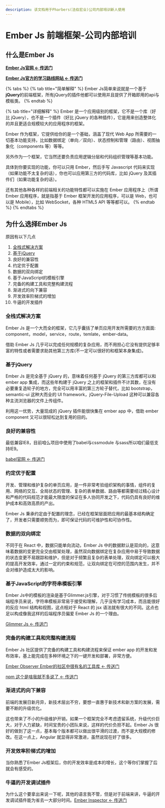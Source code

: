 ```yaml
---
description: 该文档用于Pharbers(法伯宏业)公司内部培训新人使用
---
```


# Ember Js 前端框架-公司内部培训

## 什么是Ember Js

[**Ember Js官网 &lt;- 传送门**](https://www.emberjs.com/)

[**Ember Js官方的学习路线网站 &lt;- 传送门**](https://emberjs.com/learn/)

{% tabs %}
{% tab title="简单解释" %}
Ember Js简单来说就是一个基于**jQuery**的前端框架，所有jQuery的插件他都可以使用并且提供了开箱即用的api与模板类。
{% endtab %}

{% tab title="详细解释" %}
Ember 是一个应用级别的框架，它不是一个库（好比 jQuery），也不是一个插件（好比 jQuery 的各种插件），它是用来创造整体化的并且更适合规模较大的应用程序的框架。

Ember 作为框架，它提供给你的是一个基础，涵盖了现代 Web App 所需要的一切基本功能支持，比如数据绑定（单向／双向）、状态控制和管理（路由）、视图抽象化（components 等）等等。

另外作为一个框架，它当然还要负责应用逻辑分层和代码组织管理等基本功能。

具体到你要实现的功能，你可以只用 Ember，然后手写 Javascript 代码来实现（如果功能不太复杂的话），你也可以应用第三方的代码库，比如 jQuery 及其插件们（如果功能复杂的话）。

还有其他各种各样的前端相关的功能特性都可以实施在 Ember 应用程序上（所谓 Ember 应用程序，就是指基于 Ember 框架开发的应用程序，可以是 Web，也可以是 Mobile），比如 WebSocket，各种 HTML5 API 等等都可以。
{% endtab %}
{% endtabs %}

## 为什么选择Ember Js

原因有以下几点

1. [全栈式解决方案​](./#quan-zhan-shi-jie-jue-fang-an)
2. [基于jQuery](./#ji-yu-jquery)​
3. 良好的兼容性​
4. 约定优于配置
5. 数据的双向绑定
6. 基于JavaScript的模板引擎
7. 完备的构建工具和完整构建流程
8. 渐进式的向下兼容
9. 开发效率阶梯式的增加
10. 牛逼的开发插件

### 全栈式解决方案​

Ember Js 是一个大而全的框架，它几乎囊括了单页应用开发所需要的方方面面: component，model，service，route，temlate，ember-data。

借助 Ember Js 几乎可以完成任何规模的复杂应用，而不用担心它没有提供足够丰富的特性或者需要求助其他第三方库\(不一定可以很好的和框架本身集成\)。

### 基于jQuery

Ember Js 是完全基于 jQuery 的，意味着任何基于 jQuery 的第三方库都可以和 ember app 集成，而这些年构建于 jQuery 之上的框架和插件不计其数，在没有必要重复造轮子的地方，完全可以用丰富的第三方轮子替代，比如 bootstrap，semantic-ui 这种大而全的 UI framework，jQuery-File-Upload 这种可以兼容各种主流浏览器的文件上传组件。

利用这一优势，大量现成的 jQuery 插件能很快集在 ember app 中，借助 ember component 又可以很轻松达到复用的目的。

### 良好的兼容性

最低兼容IE8，目前咱么项目中使用了babel与cssmodule 与sass所以咱们最低支持IE9。

[babel官网 &lt;- 传送门](https://babeljs.io/)

### **约定优于配置**

开发、管理和维护复杂的单页应用，是一件非常考验组织架构的事情，组件的复用、网络的交互、全局状态的管理、复杂的表单数据、路由等都需要经过精心设计和严格的代码规范才能最大限度的保证在多人协同开发之下，代码仍具有良好的维护成本和高效高质的产出。

Ember Js 秉承约定由于配置的理念，已经在框架层面把应用的最基本结构确定了，开发者只需要顺势而为，即可保证代码的可维护性和可协作性。  


### **数据的双向绑定**

不同于在 React 中，数据只能单向流动，Ember Js 中的数据默认是双向的，这意味着数据的变更完全交由框架处理，虽然双向数据绑定在复杂应用中易于导致数据的状态变更不易跟踪和维护，但是对于频繁且复杂的表单处理，双向绑定可以极大的提高开发效率，通过一定的约束和规范，让双向绑定在可控的范围内发生，并不会对维护造成太大的影响。

### 基于JavaScript的字符串模板引擎

Ember Js中的模板的渲染是基于Glimmer.js引擎，对于习惯了传统模板的很多后端程序员来说，字符串模板非常易于接受和理解，几乎没有学习成本，而且能很好的反应 html 结构和视图，这点相对于 React 的 jsx 语法就有很大的不同。这点也足以构成像我这样的后端程序员偏爱 Ember Js 的一个理由。

[Glimmer Js &lt;- 传送门](https://glimmerjs.com/)

### 完备的构建工具和完整构建流程

Ember Js 社区提供了完备的构建工具和构建流程来保证 ember app 的开发和发布效率，基上能完成在多种环境之下的一键开发和部署，非常方便。

[Ember Observer Ember的社区中很有名的工具库 &lt;- 传送门](https://emberobserver.com/)

[npm 这个是啥我就不多说了 &lt;- 传送门](https://www.npmjs.com/)

### 渐进式的向下兼容

前端的发展日新月异，新技术层出不穷，要想一直惠于新技术和新方案的发展，需要不断的升级优化。

这也带来了不小的升级维护开销，如果一个框架完全不考虑遗留系统，升级代价巨大，对于人力紧缺，时间宝贵的小团队来说，这样的代价负担不起。Ember Js 很好的做到了这一点，基本每个版本都可以做出很平滑的过渡，而不是大规模的修改。在这一点上，Angular 就显得非常激进，虽然说现在好了很多。

### 开发效率阶梯式的增加

当你熟悉了Ember Js框架后，你的开发效率是成本的增长，这个等你们掌握了后就会有感受的。

### 牛逼的开发调试插件

为什么这个要拿出来说一下呢，其他的语言我不管，但是对于前端来讲，牛逼的开发调试插件能为省去一大部分时间。[Ember Inspector  &lt;- 传送门](https://chrome.google.com/webstore/detail/ember-inspector/bmdblncegkenkacieihfhpjfppoconhi)

